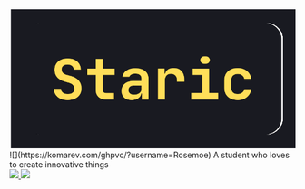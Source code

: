 <img src="banner.png"/>
![](https://komarev.com/ghpvc/?username=Rosemoe)
A student who loves to create innovative things
<div>
<a href="https://github.com/staricdev">
<img height="180em" src="https://github-readme-stats.vercel.app/api/top-langs/?username=staricdev&layout=compact&langs_count=7&theme=dracula"/>
<img height="180em" src="https://github-readme-stats.vercel.app/api?username=staricdev&show_icons=true&theme=dracula&include_all_commits=true&count_private=true"/>
</div>